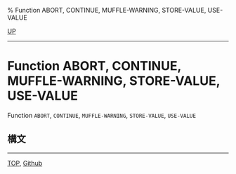 % Function ABORT, CONTINUE, MUFFLE-WARNING, STORE-VALUE, USE-VALUE

[UP](9.2.html)  

---

# Function **ABORT, CONTINUE, MUFFLE-WARNING, STORE-VALUE, USE-VALUE**


Function `ABORT`, `CONTINUE`, `MUFFLE-WARNING`, `STORE-VALUE`, `USE-VALUE`


## 構文


---
[TOP](index.html),  [Github](https://github.com/nptcl/npt-japanese)

